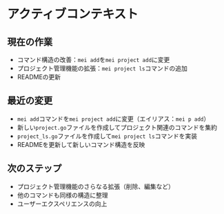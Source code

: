 # アクティブコンテキスト

## 現在の作業
- コマンド構造の改善：`mei add`を`mei project add`に変更
- プロジェクト管理機能の拡張：`mei project ls`コマンドの追加
- READMEの更新

## 最近の変更
- `mei add`コマンドを`mei project add`に変更（エイリアス：`mei p add`）
- 新しい`project.go`ファイルを作成してプロジェクト関連のコマンドを集約
- `project_ls.go`ファイルを作成して`mei project ls`コマンドを実装
- READMEを更新して新しいコマンド構造を反映

## 次のステップ
- プロジェクト管理機能のさらなる拡張（削除、編集など）
- 他のコマンドも同様の構造に整理
- ユーザーエクスペリエンスの向上 